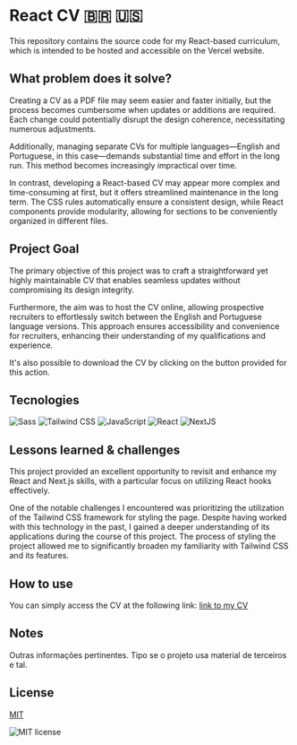 # React CV 🇧🇷 **🇺🇸**

This repository contains the source code for my React-based curriculum, which is intended to be hosted and accessible on the Vercel website.

## What problem does it solve?

Creating a CV as a PDF file may seem easier and faster initially, but the process becomes cumbersome when updates or additions are required. Each change could potentially disrupt the design coherence, necessitating numerous adjustments.

Additionally, managing separate CVs for multiple languages—English and Portuguese, in this case—demands substantial time and effort in the long run. This method becomes increasingly impractical over time.

In contrast, developing a React-based CV may appear more complex and time-consuming at first, but it offers streamlined maintenance in the long term. The CSS rules automatically ensure a consistent design, while React components provide modularity, allowing for sections to be conveniently organized in different files.

## Project Goal

The primary objective of this project was to craft a straightforward yet highly maintainable CV that enables seamless updates without compromising its design integrity.

Furthermore, the aim was to host the CV online, allowing prospective recruiters to effortlessly switch between the English and Portuguese language versions. This approach ensures accessibility and convenience for recruiters, enhancing their understanding of my qualifications and experience.

It's also possible to download the CV by clicking on the button provided for this action.

## Tecnologies

![Sass](https://img.shields.io/badge/SASS-%20?style=for-the-badge&logo=sass&logoColor=white&color=%23CF649B) ![Tailwind CSS](https://img.shields.io/badge/TAILWIND%20CSS-%20?style=for-the-badge&logo=tailwindcss&logoColor=white&color=%2338BDF8) ![JavaScript](https://img.shields.io/badge/JAVASCRIPT-%20?style=for-the-badge&logo=javascript&logoColor=black&color=%23EFD81E) ![React](https://img.shields.io/badge/REACT-%20?style=for-the-badge&logo=react&logoColor=white&color=%23149ECA) ![NextJS](https://img.shields.io/badge/NEXT.JS-%20?style=for-the-badge&logo=next.js&logoColor=white&color=black)

## Lessons learned & challenges

This project provided an excellent opportunity to revisit and enhance my React and Next.js skills, with a particular focus on utilizing React hooks effectively.

One of the notable challenges I encountered was prioritizing the utilization of the Tailwind CSS framework for styling the page. Despite having worked with this technology in the past, I gained a deeper understanding of its applications during the course of this project. The process of styling the project allowed me to significantly broaden my familiarity with Tailwind CSS and its features.

## How to use

You can simply access the CV at the following link: [link to my CV](https://react-cv-red.vercel.app/)

## Notes

Outras informações pertinentes. Tipo se o projeto usa material de terceiros e tal.

## **License**

[MIT](https://choosealicense.com/licenses/mit/)

![MIT license](<https://img.shields.io/badge/License-MIT-%20?link=https%3A%2F%2Fchoosealicense.com%2Flicenses%2Fmit%2F>)

